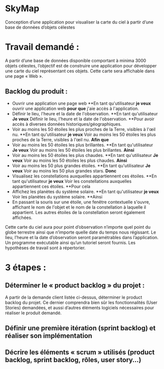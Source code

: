 # SkyMap
Conception d’une application pour visualiser la carte du ciel à partir d’une base de données d’objets célestes

# Travail demandé : 
A partir d’une base de données disponible comportant à minima 3000 objets célestes, l’objectif est de
construire une application pour développer une carte du ciel représentant ces objets. Cette carte sera
affichable dans une page « Web ».

## Backlog du produit :
- Ouvrir une application une page web
**En tant qu'utilisateur **je veux** ouvrir une application web **pour que** j'aie accès à l'application.
- Définir le lieu, l'heure et la date de l'observation.
**En tant qu'utilisateur **Je veux** Définir le lieu, l'heure et la date de l'observation. **Pour avoir accès à diverses données historiques/géographiques.
- Voir au moins les 50 étoiles les plus proches de la Terre, visibles à l'œil nu.
**En tant qu'utilisateur **je veux** Voir au moins les 50 étoiles les plus proches de la Terre, visibles à l'œil nu. **Afin que** 
- Voir au moins les 50 étoiles les plus brillantes.
**En tant qu'utilisateur **Je veux** Voir au moins les 50 étoiles les plus brillantes. **Ainsi** 
- Voir au moins les 50 étoiles les plus chaudes.
**En tant qu'utilisateur **Je veux** Voir au moins les 50 étoiles les plus chaudes. **Ainsi** 
- Voir au moins les 50 plus grandes étoiles.
**En tant qu'utilisateur **Je veux** Voir au moins les 50 plus grandes stars. **Donc** 
- Visualisez les constellations auxquelles appartiennent ces étoiles.
**En tant qu'utilisateur **je veux** Voir les constellations auxquelles appartiennent ces étoiles. **Pour cela 
- Affichez les planètes du système solaire.
**En tant qu'utilisateur **je veux** Voir les planètes du système solaire. **Ainsi 
- En passant la souris sur une étoile, une fenêtre contextuelle s'ouvre, affichant le nom de l'objet et le nom de la constellation à laquelle il appartient. Les autres étoiles de la constellation seront également affichées.

Cette carte du ciel aura pour point d’observation n’importe quel point du globe terrestre ainsi que
n’importe quelle date du temps nous régissant. Le lieu, l’heure et la date d’observation seront
paramétrables dans l’application. Un programme exécutable ainsi qu’un tutoriel seront fournis.
Les hypothèses de travail sont à répertorier.

# 3 étapes :
## Déterminer le « product backlog » du projet :
A partir de la demande client listée ci-dessus, déterminer le product backlog du projet.
Ce dernier comprendra bien sûr les fonctionnalités (User Stories) demandées, et aussi d’autres éléments
logiciels nécessaires pour réaliser le produit demandé.
## Définir une première itération (sprint backlog) et réaliser son implémentation
## Décrire les éléments « scrum » utilisés (product backlog, sprint backlog, rôles, user story…) 
